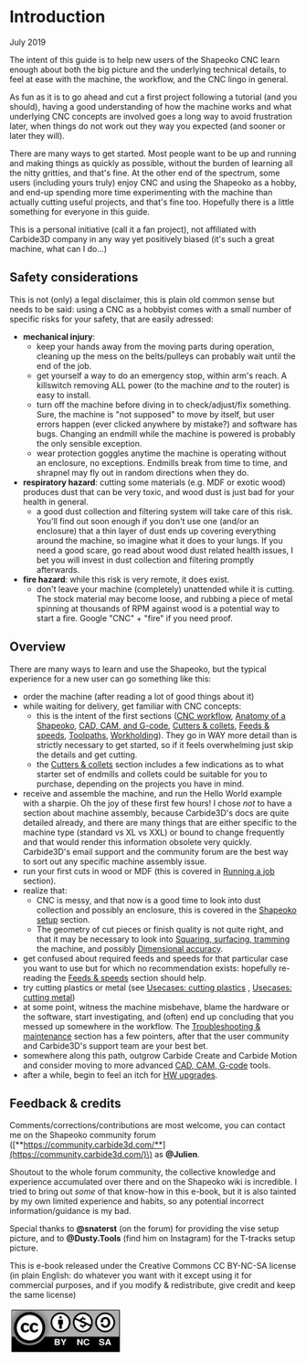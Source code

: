 # Introduction

July 2019

The intent of this guide is to help new users of the Shapeoko CNC learn enough about both the big picture and the underlying technical details, to feel at ease with the machine, the workflow, and the CNC lingo in general.

As fun as it is to go ahead and cut a first project following a tutorial \(and you should\), having a good understanding of how the machine works and what underlying CNC concepts are involved goes a long way to avoid frustration later, when things do not work out they way you expected \(and sooner or later they will\).

There are many ways to get started. Most people want to be up and running and making things as quickly as possible, without the burden of learning all the nitty gritties, and that's fine. At the other end of the spectrum, some users \(including yours truly\) enjoy CNC and using the Shapeoko as a hobby, and end-up spending more time experimenting with the machine than actually cutting useful projects, and that's fine too. Hopefully there is a little something for everyone in this guide.

This is a personal initiative \(call it a fan project\), not affiliated with Carbide3D company in any way yet positively biased \(it's such a great machine, what can I do...\) 

## Safety considerations

This is not \(only\) a legal disclaimer, this is plain old common sense but needs to be said: using a CNC as a hobbyist comes with a small number of specific risks for your safety, that are easily adressed:

* **mechanical injury**:
  * keep your hands away from the moving parts during operation, cleaning up the mess on the belts/pulleys can probably wait until the end of the job.
  * get yourself a way to do an emergency stop, within arm's reach. A killswitch removing ALL power \(to the machine _and_ to the router\) is easy to install.
  * turn off the machine before diving in to check/adjust/fix something. Sure, the machine is "not supposed" to move by itself, but user errors happen \(ever clicked anywhere by mistake?\) and software has bugs. Changing an endmill while the machine is powered is probably the only sensible exception.
  * wear protection goggles anytime the machine is operating without an enclosure, no exceptions. Endmills break from time to time, and shrapnel may fly out in random directions when they do. 
* **respiratory hazard**: cutting some materials \(e.g. MDF or exotic wood\) produces dust that can be very toxic, and wood dust is just bad for your health in general. 
  * a good dust collection and filtering system will take care of this risk. You'll find out soon enough if you don't use one \(and/or an enclosure\) that a thin layer of dust ends up covering everything around the machine, so imagine what it does to your lungs. If you need a good scare, go read about wood dust related health issues, I bet you will invest in dust collection and filtering promptly afterwards.
* **fire hazard**: while this risk is very remote, it does exist.
  * don't leave your machine \(completely\) unattended while it is cutting. The stock material may become loose, and rubbing a piece of metal spinning at thousands of RPM against wood is a potential way to start a fire. Google "CNC" + "fire" if you need proof.

## **Overview**

There are many ways to learn and use the Shapeoko, but the typical experience for a new user can go something like this:

* order the machine \(after reading a lot of good things about it\) 
* while waiting for delivery, get familiar with CNC concepts: 
  * this is the intent of the first sections \([CNC workflow](workflow.md), [Anatomy of a Shapeoko](anatomy-of-a-shapeoko.md), [CAD, CAM, and G-code](cad-cam-tools.md), [Cutters & collets](cutters.md), [Feeds & speeds](feeds-and-speeds-basics.md), [Toolpaths](toolpath-basics.md), [Workholding](workholding.md)\). They go in WAY more detail than is strictly necessary to get started, so if it feels overwhelming just skip the details and get cutting.
  * the [Cutters & collets](cutters.md) section includes a few indications as to what starter set of endmills and collets could be suitable for you to purchase, depending on the projects you have in mind. 
* receive and assemble the machine, and run the Hello World example with a sharpie. Oh the joy of these first few hours! I chose _not_ to have a section about machine assembly, because Carbide3D's docs are quite detailed already, and there are many things that are either specific to the machine type \(standard vs XL vs XXL\) or bound to change frequently and that would render this information obsolete very quickly. Carbide3D's email support and the community forum are the best way to sort out any specific machine assembly issue.
* run your first cuts in wood or MDF \(this is covered in [Running a job](first-cuts.md) section\). 
* realize that:
  * CNC is messy, and that now is a good time to look into dust collection and possibly an enclosure, this is covered in the [Shapeoko setup](dust-collection.md) section.
  * The geometry of cut pieces or finish quality is not quite right, and that it may be necessary to look into [Squaring, surfacing, tramming](squaring.md) the machine, and possibly [Dimensional accuracy](x-y-z-calibration.md).
* get confused about required feeds and speeds for that particular case you want to use but for which no recommendation exists: hopefully re-reading the [Feeds & speeds](feeds-and-speeds-basics.md) section should help.
* try cutting plastics or metal \(see [Usecases: cutting plastics](cutting-plastics.md) , [Usecases: cutting metal](cutting-metal.md)\)
* at some point, witness the machine misbehave, blame the hardware or the software, start investigating, and \(often\) end up concluding that you messed up somewhere in the workflow. The [Troubleshooting & maintenance](maintenance.md) section has a few pointers, after that the user community and Carbide3D's support team are your best bet.
* somewhere along this path, outgrow Carbide Create and Carbide Motion and consider moving to more advanced [CAD, CAM, G-code](cad-cam-tools.md) tools.
* after a while, begin to feel an itch for [HW upgrades](upgrading-the-machine.md).

## **Feedback & credits**

Comments/corrections/contributions are most welcome, you can contact me on the Shapeoko community forum \([**https://community.carbide3d.com/**](https://community.carbide3d.com/)\) as **@Julien**.

Shoutout to the whole forum community, the collective knowledge and experience accumulated over there and on the Shapeoko wiki is incredible. I tried to bring out _some_ of that know-how in this e-book, but it is also tainted by my own limited experience and habits, so any potential incorrect information/guidance is my bad.

Special thanks to **@snaterst** \(on the forum\) for providing the vise setup picture, and to **@Dusty.Tools** \(find him on Instagram\) for the T-tracks setup picture.

This is e-book released under the Creative Commons CC BY-NC-SA license \(in plain English: do whatever you want with it except using it for commercial purposes, and if you modify & redistribute, give credit and keep the same license\)

![](.gitbook/assets/cc-by-nc-sa.png)





